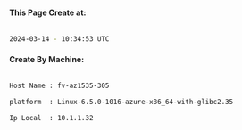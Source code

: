 
   
#### This Page Create at:

```bash

2024-03-14 - 10:34:53 UTC

```

#### Create By Machine:

```bash

Host Name : fv-az1535-305

platform  : Linux-6.5.0-1016-azure-x86_64-with-glibc2.35

Ip Local  : 10.1.1.32

```

